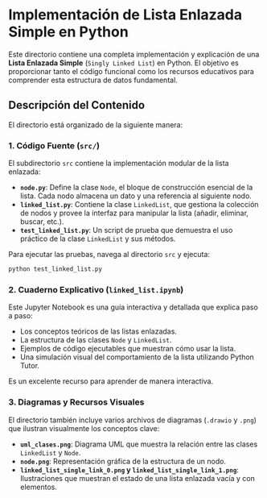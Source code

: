 # Implementación de Lista Enlazada Simple en Python

Este directorio contiene una completa implementación y explicación de una **Lista Enlazada Simple** (`Singly Linked List`) en Python. El objetivo es proporcionar tanto el código funcional como los recursos educativos para comprender esta estructura de datos fundamental.

## Descripción del Contenido

El directorio está organizado de la siguiente manera:

### 1. Código Fuente (`src/`)

El subdirectorio `src` contiene la implementación modular de la lista enlazada:

- **`node.py`**: Define la clase `Node`, el bloque de construcción esencial de la lista. Cada nodo almacena un dato y una referencia al siguiente nodo.
- **`linked_list.py`**: Contiene la clase `LinkedList`, que gestiona la colección de nodos y provee la interfaz para manipular la lista (añadir, eliminar, buscar, etc.).
- **`test_linked_list.py`**: Un script de prueba que demuestra el uso práctico de la clase `LinkedList` y sus métodos.

Para ejecutar las pruebas, navega al directorio `src` y ejecuta:
```bash
python test_linked_list.py
```

### 2. Cuaderno Explicativo (`linked_list.ipynb`)

Este Jupyter Notebook es una guía interactiva y detallada que explica paso a paso:
- Los conceptos teóricos de las listas enlazadas.
- La estructura de las clases `Node` y `LinkedList`.
- Ejemplos de código ejecutables que muestran cómo usar la lista.
- Una simulación visual del comportamiento de la lista utilizando Python Tutor.

Es un excelente recurso para aprender de manera interactiva.

### 3. Diagramas y Recursos Visuales

El directorio también incluye varios archivos de diagramas (`.drawio` y `.png`) que ilustran visualmente los conceptos clave:
- **`uml_clases.png`**: Diagrama UML que muestra la relación entre las clases `LinkedList` y `Node`.
- **`node.png`**: Representación gráfica de la estructura de un nodo.
- **`linked_list_single_link_0.png` y `linked_list_single_link_1.png`**: Ilustraciones que muestran el estado de una lista enlazada vacía y con elementos.
